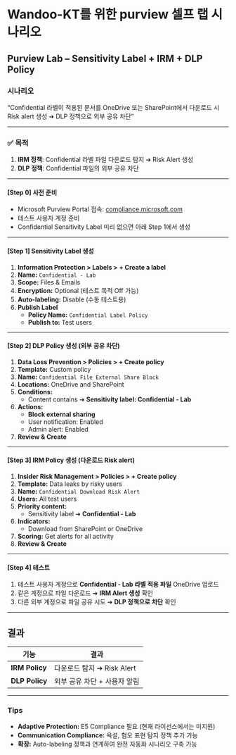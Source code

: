 # Wandoo-KT를 위한 purview 셀프 랩 시나리오 

## Purview Lab – Sensitivity Label + IRM + DLP Policy

### 시나리오

“Confidential 라벨이 적용된 문서를 OneDrive 또는 SharePoint에서 다운로드 시 Risk alert 생성 ➔ DLP 정책으로 외부 공유 차단”

---

### ✅ 목적

1. **IRM 정책**: Confidential 라벨 파일 다운로드 탐지 ➔ Risk Alert 생성  
2. **DLP 정책**: Confidential 파일의 외부 공유 차단

---

#### [Step 0] 사전 준비

- Microsoft Purview Portal 접속: [compliance.microsoft.com](https://compliance.microsoft.com)
- 테스트 사용자 계정 준비
- Confidential Sensitivity Label 미리 없으면 아래 Step 1에서 생성

---

#### [Step 1] Sensitivity Label 생성

1. **Information Protection > Labels > + Create a label**
2. **Name:** `Confidential - Lab`
3. **Scope:** Files & Emails
4. **Encryption:** Optional (테스트 목적 Off 가능)
5. **Auto-labeling:** Disable (수동 테스트용)
6. **Publish Label**
   - **Policy Name:** `Confidential Label Policy`
   - **Publish to:** Test users

---

#### [Step 2] DLP Policy 생성 (외부 공유 차단)

1. **Data Loss Prevention > Policies > + Create policy**
2. **Template:** Custom policy
3. **Name:** `Confidential File External Share Block`
4. **Locations:** OneDrive and SharePoint
5. **Conditions:**
   - Content contains ➔ **Sensitivity label: Confidential - Lab**
6. **Actions:**
   - **Block external sharing**
   - User notification: Enabled
   - Admin alert: Enabled
7. **Review & Create**

---

#### [Step 3] IRM Policy 생성 (다운로드 Risk alert)

1. **Insider Risk Management > Policies > + Create policy**
2. **Template:** Data leaks by risky users
3. **Name:** `Confidential Download Risk Alert`
4. **Users:** All test users
5. **Priority content:**
   - Sensitivity label ➔ **Confidential - Lab**
6. **Indicators:**
   - Download from SharePoint or OneDrive
7. **Scoring:** Get alerts for all activity
8. **Review & Create**

---

#### [Step 4] 테스트

1. 테스트 사용자 계정으로 **Confidential - Lab 라벨 적용 파일** OneDrive 업로드
2. 같은 계정으로 파일 다운로드 ➔ **IRM Alert 생성** 확인
3. 다른 외부 계정으로 파일 공유 시도 ➔ **DLP 정책으로 차단** 확인

---

## 결과 

| 기능 | 결과 |
|---|---|
| **IRM Policy** | 다운로드 탐지 ➔ Risk Alert |
| **DLP Policy** | 외부 공유 차단 + 사용자 알림 |

---

### Tips

- **Adaptive Protection:** E5 Compliance 필요 (현재 라이선스에서는 미지원)
- **Communication Compliance:** 욕설, 혐오 표현 탐지 정책 추가 가능
- **확장:** Auto-labeling 정책과 연계하여 완전 자동화 시나리오 구축 가능

